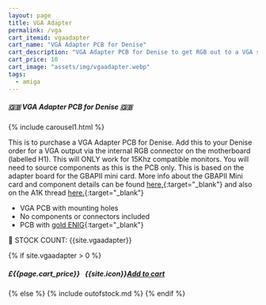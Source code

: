 ```yaml
---
layout: page
title: VGA Adapter
permalink: /vga
cart_itemid: vgaadapter
cart_name: "VGA Adapter PCB for Denise"
cart_description: "VGA Adapter PCB for Denise to get RGB out to a VGA socket for 15Khz monitors"
cart_price: 10
cart_image: "assets/img/vgaadapter.webp"
tags: 
  - amiga
---
```


##### 🇬🇧 VGA Adapter PCB for Denise 🇬🇧

{% include carousel1.html %}

This is to purchase a VGA Adapter PCB for Denise. Add this to your Denise order for a VGA output via the internal RGB connector on the motherboard (labelled H1). This will ONLY work for 15Khz compatible monitors. You will need to source components as this is the PCB only. This is based on the adapter board for the GBAPII mini card. More info about the GBAPII Mini card and component details can be found [here,](https://amiga.erkan.se/mini-version-of-gbapii-amiga-graphics-card/){:target="_blank"} and also on the A1K thread [here.](https://www.a1k.org/forum/index.php?threads/80990/){:target="_blank"}

* VGA PCB with mounting holes
* No components or connectors included
* PCB with [gold ENIG](https://en.wikipedia.org/wiki/Electroless_nickel_immersion_gold){:target="_blank"}

&#128221; STOCK COUNT: {{site.vgaadapter}}

{% if site.vgaadapter > 0 %}
##### £{{page.cart_price}} &nbsp; {{site.icon}}[Add to cart](/cart#{{page.cart_itemid}})
{% else %}
{% include outofstock.md %}
{% endif %}